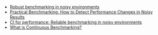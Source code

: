 - [Robust benchmarking in noisy environments](https://arxiv.org/pdf/1608.04295)
- [Practical Benchmarking: How to Detect Performance Changes in Noisy Results](https://www.infoq.com/presentations/noise-tips/)
- [CI for performance: Reliable benchmarking in noisy environments](https://pythonspeed.com/articles/consistent-benchmarking-in-ci/)
- [What is Continuous Benchmarking?](https://bencher.dev/docs/explanation/continuous-benchmarking/)
